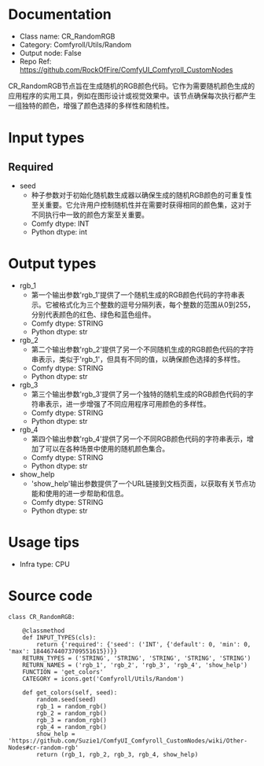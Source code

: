# Documentation
- Class name: CR_RandomRGB
- Category: Comfyroll/Utils/Random
- Output node: False
- Repo Ref: https://github.com/RockOfFire/ComfyUI_Comfyroll_CustomNodes

CR_RandomRGB节点旨在生成随机的RGB颜色代码。它作为需要随机颜色生成的应用程序的实用工具，例如在图形设计或视觉效果中。该节点确保每次执行都产生一组独特的颜色，增强了颜色选择的多样性和随机性。

# Input types
## Required
- seed
    - 种子参数对于初始化随机数生成器以确保生成的随机RGB颜色的可重复性至关重要。它允许用户控制随机性并在需要时获得相同的颜色集，这对于不同执行中一致的颜色方案至关重要。
    - Comfy dtype: INT
    - Python dtype: int

# Output types
- rgb_1
    - 第一个输出参数'rgb_1'提供了一个随机生成的RGB颜色代码的字符串表示。它被格式化为三个整数的逗号分隔列表，每个整数的范围从0到255，分别代表颜色的红色、绿色和蓝色组件。
    - Comfy dtype: STRING
    - Python dtype: str
- rgb_2
    - 第二个输出参数'rgb_2'提供了另一个不同随机生成的RGB颜色代码的字符串表示，类似于'rgb_1'，但具有不同的值，以确保颜色选择的多样性。
    - Comfy dtype: STRING
    - Python dtype: str
- rgb_3
    - 第三个输出参数'rgb_3'提供了另一个独特的随机生成的RGB颜色代码的字符串表示，进一步增强了不同应用程序可用颜色的多样性。
    - Comfy dtype: STRING
    - Python dtype: str
- rgb_4
    - 第四个输出参数'rgb_4'提供了另一个不同RGB颜色代码的字符串表示，增加了可以在各种场景中使用的随机颜色集合。
    - Comfy dtype: STRING
    - Python dtype: str
- show_help
    - 'show_help'输出参数提供了一个URL链接到文档页面，以获取有关节点功能和使用的进一步帮助和信息。
    - Comfy dtype: STRING
    - Python dtype: str

# Usage tips
- Infra type: CPU

# Source code
```
class CR_RandomRGB:

    @classmethod
    def INPUT_TYPES(cls):
        return {'required': {'seed': ('INT', {'default': 0, 'min': 0, 'max': 18446744073709551615})}}
    RETURN_TYPES = ('STRING', 'STRING', 'STRING', 'STRING', 'STRING')
    RETURN_NAMES = ('rgb_1', 'rgb_2', 'rgb_3', 'rgb_4', 'show_help')
    FUNCTION = 'get_colors'
    CATEGORY = icons.get('Comfyroll/Utils/Random')

    def get_colors(self, seed):
        random.seed(seed)
        rgb_1 = random_rgb()
        rgb_2 = random_rgb()
        rgb_3 = random_rgb()
        rgb_4 = random_rgb()
        show_help = 'https://github.com/Suzie1/ComfyUI_Comfyroll_CustomNodes/wiki/Other-Nodes#cr-random-rgb'
        return (rgb_1, rgb_2, rgb_3, rgb_4, show_help)
```